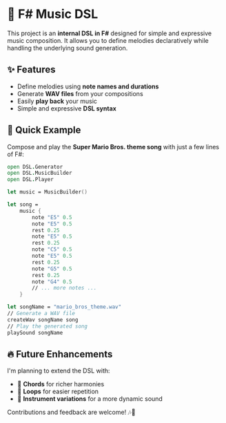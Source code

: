 # 🎵 F# Music DSL  

This project is an **internal DSL in F#** designed for simple and expressive music composition. It allows you to define melodies declaratively while handling the underlying sound generation.  

## ✨ Features  
- Define melodies using **note names and durations**  
- Generate **WAV files** from your compositions  
- Easily **play back** your music  
- Simple and expressive **DSL syntax**  

## 🚀 Quick Example  

Compose and play the **Super Mario Bros. theme song** with just a few lines of F#:  

```fsharp
open DSL.Generator
open DSL.MusicBuilder
open DSL.Player

let music = MusicBuilder()

let song =
    music {
        note "E5" 0.5
        note "E5" 0.5
        rest 0.25
        note "E5" 0.5
        rest 0.25
        note "C5" 0.5
        note "E5" 0.5
        rest 0.25
        note "G5" 0.5
        rest 0.25
        note "G4" 0.5
        // ... more notes ...
    }

let songName = "mario_bros_theme.wav"
// Generate a WAV file
createWav songName song
// Play the generated song
playSound songName
```

## 🔥 Future Enhancements  
I'm planning to extend the DSL with:  
- 🎼 **Chords** for richer harmonies  
- 🔁 **Loops** for easier repetition  
- 🎹 **Instrument variations** for a more dynamic sound  

Contributions and feedback are welcome! 🎶🚀 
